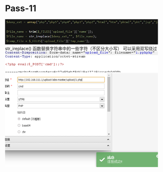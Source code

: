 # Pass-11
![](vx_images/38238436521182.png)
str_ireplace() 函数替换字符串中的一些字符（不区分大小写）
可以采用双写绕过
![](vx_images/409297109438820.png)
![](vx_images/29339227305662.png)